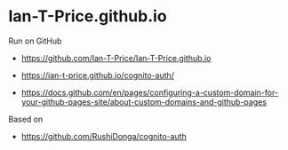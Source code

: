# Ian-T-Price.github.io

Run on GitHub
- https://github.com/Ian-T-Price/Ian-T-Price.github.io
- https://ian-t-price.github.io/cognito-auth/

- https://docs.github.com/en/pages/configuring-a-custom-domain-for-your-github-pages-site/about-custom-domains-and-github-pages


Based on
- https://github.com/RushiDonga/cognito-auth
